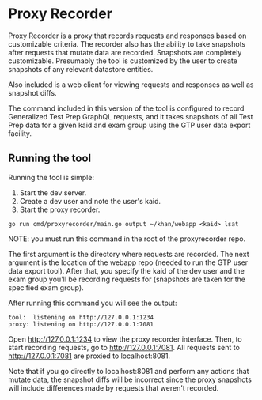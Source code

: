 # Proxy Recorder

Proxy Recorder is a proxy that records requests and responses based on
customizable criteria. The recorder also has the ability to take snapshots
after requests that mutate data are recorded. Snapshots are completely
customizable. Presumably the tool is customized by the user to create snapshots
of any relevant datastore entities.

Also included is a web client for viewing requests and responses as well as
snapshot diffs. 

The command included in this version of the tool is configured to record
Generalized Test Prep GraphQL requests, and it takes snapshots of all Test Prep
data for a given kaid and exam group using the GTP user data export facility.

## Running the tool

Running the tool is simple:

1. Start the dev server.
2. Create a dev user and note the user's kaid.
3. Start the proxy recorder.

```
go run cmd/proxyrecorder/main.go output ~/khan/webapp <kaid> lsat
```

NOTE: you must run this command in the root of the proxyrecorder repo.

The first argument is the directory where requests are recorded. The next
argument is the location of the webapp repo (needed to run the GTP user data
export tool). After that, you specify the kaid of the dev user and the exam
group you'll be recording requests for (snapshots are taken for the specified
exam group).

After running this command you will see the output:

```
tool:  listening on http://127.0.0.1:1234
proxy: listening on http://127.0.0.1:7081
```

Open http://127.0.0.1:1234 to view the proxy recorder interface. Then, to start
recording requests, go to http://127.0.0.1:7081. All requests sent to
http://127.0.0.1:7081 are proxied to localhost:8081. 

Note that if you go directly to localhost:8081 and perform any actions that
mutate data, the snapshot diffs will be incorrect since the proxy snapshots
will include differences made by requests that weren't recorded.
